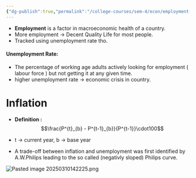 ```yaml
---
{"dg-publish":true,"permalink":"/college-courses/sem-4/econ/employment-and-unemployment/"}
---
```



- **Employment** is a factor in macroeconomic health of a country.
- More employment -> Decent Quality Life for most people.
- Tracked using unemployment rate tho.


#### Unemployment Rate:
- The percentage of working age adults actively looking for employment ( labour force ) but not getting it at any given time.
- higher unemployment rate -> economic crisis in country.


# Inflation

- **Definition :** 
$$\frac{P^{t}_{b} - P^{t-1}_{b}}{P^{t-1}}\cdot100$$

- t -> current year, b -> base year

- A trade-off between inflation and unemployment was first identified by A.W.Philips leading to the so called (negativly sloped) Philips curve.


![Pasted image 20250310142225.png](/img/user/College%20courses/Sem-4/Econ/Pasted%20image%2020250310142225.png)


